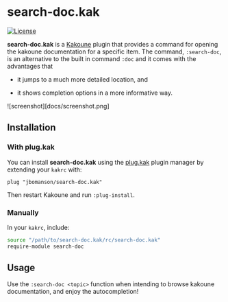 # search-doc.kak

[![License](https://img.shields.io/github/license/jbomanso/search-doc.kak)](https://opensource.org/licenses/Apache-2.0)

**search-doc.kak** is a [Kakoune](https://github.com/mawww/kakoune) plugin that
provides a command for opening the kakoune documentation for a specific item.
The command, `:search-doc`, is an alternative to the built in command `:doc`
and it comes with the advantages that

- it jumps to a much more detailed location, and

- it shows completion options in a more informative way.

![screenshot][docs/screenshot.png]

## Installation

### With plug.kak

You can install **search-doc.kak** using the
[plug.kak](https://github.com/andreyorst/plug.kak) plugin manager by extending
your `kakrc` with:

```kak
plug "jbomanson/search-doc.kak"
```

Then restart Kakoune and run `:plug-install`.

### Manually

In your `kakrc`, include:

```sh
source "/path/to/search-doc.kak/rc/search-doc.kak"
require-module search-doc
```

## Usage

Use the `:search-doc <topic>` function when intending to browse kakoune
documentation, and enjoy the autocompletion!
